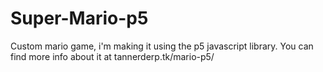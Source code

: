 # Super-Mario-p5
Custom mario game, i'm making it using the p5 javascript library. You can find more info about it at tannerderp.tk/mario-p5/

